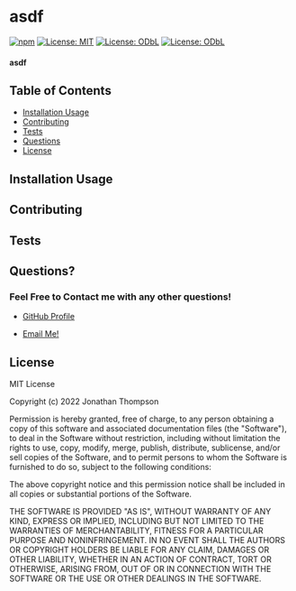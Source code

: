 # asdf

[![npm](https://badge.fury.io/js/inquirer.svg)](http://badge.fury.io/js/inquirer)
[![License: MIT](https://img.shields.io/badge/License-MIT-yellow.svg)](https://opensource.org/licenses/MIT)
[![License: ODbL](https://img.shields.io/badge/License-ODbL-brightgreen.svg)](https://opendatacommons.org/licenses/odbl/)
[![License: ODbL](https://img.shields.io/badge/License-PDDL-brightgreen.svg)](https://opendatacommons.org/licenses/pddl/)

#### asdf

## Table of Contents
- [Installation Usage](#installation-usage)
- [Contributing](#contributing)
- [Tests](#tests)
- [Questions](#questions)
- [License](#license)


## Installation Usage
## Contributing
## Tests
## Questions?

### Feel Free to Contact me with any other questions!

- [GitHub Profile](https://github.com/asdf)

- [Email Me!](https://mail.google.com/mail/u/0/?fs=1&to=adsf&tf=cm)

## License

MIT License

Copyright (c) 2022 Jonathan Thompson

Permission is hereby granted, free of charge, to any person obtaining a copy
of this software and associated documentation files (the "Software"), to deal
in the Software without restriction, including without limitation the rights
to use, copy, modify, merge, publish, distribute, sublicense, and/or sell
copies of the Software, and to permit persons to whom the Software is
furnished to do so, subject to the following conditions:

The above copyright notice and this permission notice shall be included in all
copies or substantial portions of the Software.

THE SOFTWARE IS PROVIDED "AS IS", WITHOUT WARRANTY OF ANY KIND, EXPRESS OR
IMPLIED, INCLUDING BUT NOT LIMITED TO THE WARRANTIES OF MERCHANTABILITY,
FITNESS FOR A PARTICULAR PURPOSE AND NONINFRINGEMENT. IN NO EVENT SHALL THE
AUTHORS OR COPYRIGHT HOLDERS BE LIABLE FOR ANY CLAIM, DAMAGES OR OTHER
LIABILITY, WHETHER IN AN ACTION OF CONTRACT, TORT OR OTHERWISE, ARISING FROM,
OUT OF OR IN CONNECTION WITH THE SOFTWARE OR THE USE OR OTHER DEALINGS IN THE
SOFTWARE.


  